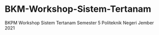 # BKM-Workshop-Sistem-Tertanam

BKPM Workshop Sistem Tertanam Semester 5 Politeknik Negeri Jember 2021
